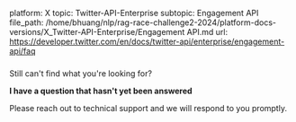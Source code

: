 platform: X
topic: Twitter-API-Enterprise
subtopic: Engagement API
file_path: /home/bhuang/nlp/rag-race-challenge2-2024/platform-docs-versions/X_Twitter-API-Enterprise/Engagement API.md
url: https://developer.twitter.com/en/docs/twitter-api/enterprise/engagement-api/faq

###   
  
Still can't find what you're looking for?

**I have a question that hasn't yet been answered**

Please reach out to technical support and we will respond to you promptly.